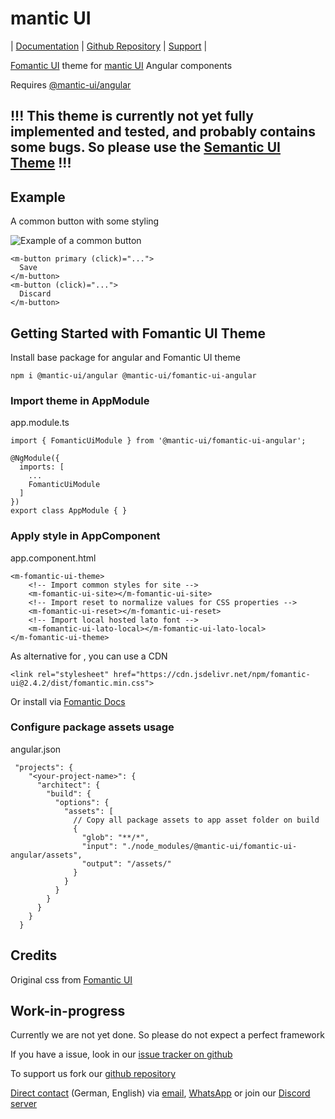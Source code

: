 # mantic UI

| [Documentation](https://mantic-ui.ky-programming.de/semantic) | [Github Repository](https://github.com/KY-Programming/mantic-ui) | [Support](https://support.ky-programming.de/) |

[Fomantic UI](https://fomantic-ui.com/) theme for [mantic UI](https://www.npmjs.com/package/@mantic-ui/angular) Angular components

Requires [@mantic-ui/angular](https://www.npmjs.com/package/@mantic-ui/angular)

## !!! This theme is currently not yet fully implemented and tested, and probably contains some bugs. So please use the [Semantic UI Theme](https://www.npmjs.com/package/@mantic-ui/semantic-ui-angular) !!!

## Example

A common button with some styling

![Example of a common button](https://raw.githubusercontent.com/KY-Programming/mantic-ui/master/projects/fomantic-ui/example.png)

````
<m-button primary (click)="...">
  Save
</m-button>
<m-button (click)="...">
  Discard
</m-button>
````

## Getting Started with Fomantic UI Theme

Install base package for angular and Fomantic UI theme

```
npm i @mantic-ui/angular @mantic-ui/fomantic-ui-angular 
```

### Import theme in AppModule

app.module.ts

```
import { FomanticUiModule } from '@mantic-ui/fomantic-ui-angular';

@NgModule({
  imports: [
    ...
    FomanticUiModule
  ]
})
export class AppModule { }
```

### Apply style in AppComponent

app.component.html

```
<m-fomantic-ui-theme>
    <!-- Import common styles for site -->
    <m-fomantic-ui-site></m-fomantic-ui-site>
    <!-- Import reset to normalize values for CSS properties -->
    <m-fomantic-ui-reset></m-fomantic-ui-reset>
    <!-- Import local hosted lato font -->
    <m-fomantic-ui-lato-local></m-fomantic-ui-lato-local>
</m-fomantic-ui-theme>
```

As alternative for <m-fomantic-ui-theme>, you can use a CDN

```
<link rel="stylesheet" href="https://cdn.jsdelivr.net/npm/fomantic-ui@2.4.2/dist/fomantic.min.css">
```

Or install via [Fomantic Docs](https://fomantic-ui.com/introduction/getting-started.html)

### Configure package assets usage

angular.json

```
 "projects": {
    "<your-project-name>": {
      "architect": {
        "build": {
          "options": {
            "assets": [
              // Copy all package assets to app asset folder on build
              {
                "glob": "**/*",
                "input": "./node_modules/@mantic-ui/fomantic-ui-angular/assets",
                "output": "/assets/"
              }
            }
          }
        }
      }
    }
  }
```

## Credits

Original css from [Fomantic UI](https://fomantic-ui.com/)

## Work-in-progress

Currently we are not yet done. So please do not expect a perfect framework

If you have a issue, look in our [issue tracker on github](https://github.com/KY-Programming/mantic-ui/issues)

To support us fork our [github repository](https://github.com/KY-Programming/mantic-ui)

[Direct contact](https://support.ky-programming.de/) (German, English) via [email](https://mail.support.ky-programming.de/), [WhatsApp](https://whatsapp.support.ky-programming.de/) or join our [Discord server](https://discord.mantic-ui.ky-programming.de/)

